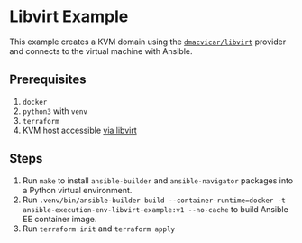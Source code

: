 # Libvirt Example

This example creates a KVM domain using the [`dmacvicar/libvirt`](https://registry.terraform.io/providers/dmacvicar/libvirt/latest/docs) provider and connects to the virtual machine with Ansible.

## Prerequisites

1. `docker`
2. `python3` with `venv`
3. `terraform`
4. KVM host accessible [via libvirt](https://registry.terraform.io/providers/dmacvicar/libvirt/latest/docs#the-connection-uri)

## Steps

1. Run `make` to install `ansible-builder` and `ansible-navigator` packages into a Python virtual environment.
2. Run `.venv/bin/ansible-builder build --container-runtime=docker -t ansible-execution-env-libvirt-example:v1 --no-cache` to build Ansible EE container image.
3. Run `terraform init` and `terraform apply`
